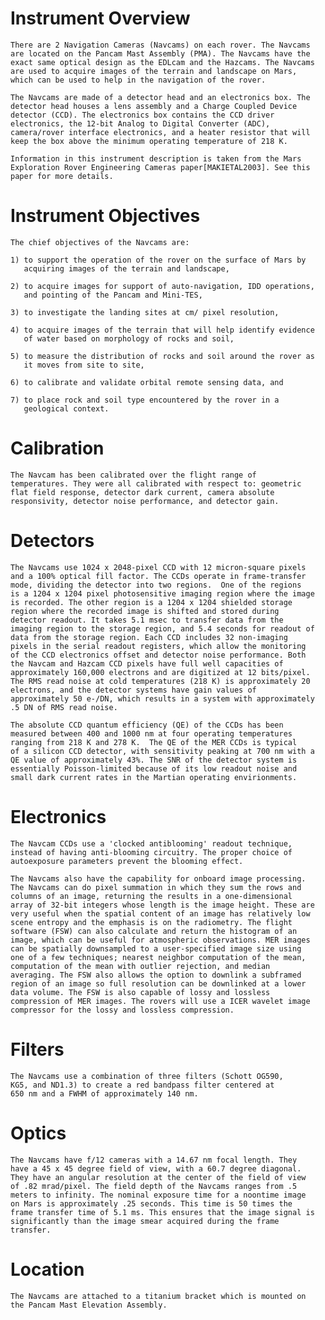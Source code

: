 
 
  Instrument Overview
  ===================
    There are 2 Navigation Cameras (Navcams) on each rover. The Navcams
    are located on the Pancam Mast Assembly (PMA). The Navcams have the
    exact same optical design as the EDLcam and the Hazcams. The Navcams
    are used to acquire images of the terrain and landscape on Mars,
    which can be used to help in the navigation of the rover.
 
    The Navcams are made of a detector head and an electronics box. The
    detector head houses a lens assembly and a Charge Coupled Device
    detector (CCD). The electronics box contains the CCD driver
    electronics, the 12-bit Analog to Digital Converter (ADC),
    camera/rover interface electronics, and a heater resistor that will
    keep the box above the minimum operating temperature of 218 K.
 
    Information in this instrument description is taken from the Mars
    Exploration Rover Engineering Cameras paper[MAKIETAL2003]. See this
    paper for more details.
 
 
  Instrument Objectives
  =====================
    The chief objectives of the Navcams are:
 
    1) to support the operation of the rover on the surface of Mars by
       acquiring images of the terrain and landscape,
 
    2) to acquire images for support of auto-navigation, IDD operations,
       and pointing of the Pancam and Mini-TES,
 
    3) to investigate the landing sites at cm/ pixel resolution,
 
    4) to acquire images of the terrain that will help identify evidence
       of water based on morphology of rocks and soil,
 
    5) to measure the distribution of rocks and soil around the rover as
       it moves from site to site,
 
    6) to calibrate and validate orbital remote sensing data, and
 
    7) to place rock and soil type encountered by the rover in a
       geological context.
 
 
  Calibration
  ===========
    The Navcam has been calibrated over the flight range of
    temperatures. They were all calibrated with respect to: geometric
    flat field response, detector dark current, camera absolute
    responsivity, detector noise performance, and detector gain.
 
 
  Detectors
  =========
    The Navcams use 1024 x 2048-pixel CCD with 12 micron-square pixels
    and a 100% optical fill factor. The CCDs operate in frame-transfer
    mode, dividing the detector into two regions.  One of the regions
    is a 1204 x 1204 pixel photosensitive imaging region where the image
    is recorded. The other region is a 1204 x 1204 shielded storage
    region where the recorded image is shifted and stored during
    detector readout. It takes 5.1 msec to transfer data from the
    imaging region to the storage region, and 5.4 seconds for readout of
    data from the storage region. Each CCD includes 32 non-imaging
    pixels in the serial readout registers, which allow the monitoring
    of the CCD electronics offset and detector noise performance. Both
    the Navcam and Hazcam CCD pixels have full well capacities of
    approximately 160,000 electrons and are digitized at 12 bits/pixel.
    The RMS read noise at cold temperatures (218 K) is approximately 20
    electrons, and the detector systems have gain values of
    approximately 50 e-/DN, which results in a system with approximately
    .5 DN of RMS read noise.
 
    The absolute CCD quantum efficiency (QE) of the CCDs has been
    measured between 400 and 1000 nm at four operating temperatures
    ranging from 218 K and 278 K.  The QE of the MER CCDs is typical
    of a silicon CCD detector, with sensitivity peaking at 700 nm with a
    QE value of approximately 43%. The SNR of the detector system is
    essentially Poisson-limited because of its low readout noise and
    small dark current rates in the Martian operating envirionments.
 
 
  Electronics
  ===========
    The Navcam CCDs use a 'clocked antiblooming' readout technique,
    instead of having anti-blooming circuitry. The proper choice of
    autoexposure parameters prevent the blooming effect.
 
    The Navcams also have the capability for onboard image processing.
    The Navcams can do pixel summation in which they sum the rows and
    columns of an image, returning the results in a one-dimensional
    array of 32-bit integers whose length is the image height. These are
    very useful when the spatial content of an image has relatively low
    scene entropy and the emphasis is on the radiometry. The flight
    software (FSW) can also calculate and return the histogram of an
    image, which can be useful for atmospheric observations. MER images
    can be spatially downsampled to a user-specified image size using
    one of a few techniques; nearest neighbor computation of the mean,
    computation of the mean with outlier rejection, and median
    averaging. The FSW also allows the option to downlink a subframed
    region of an image so full resolution can be downlinked at a lower
    data volume. The FSW is also capable of lossy and lossless
    compression of MER images. The rovers will use a ICER wavelet image
    compressor for the lossy and lossless compression.
 
 
  Filters
  =======
    The Navcams use a combination of three filters (Schott OG590,
    KG5, and ND1.3) to create a red bandpass filter centered at
    650 nm and a FWHM of approximately 140 nm.
 
 
  Optics
  ======
    The Navcams have f/12 cameras with a 14.67 nm focal length. They
    have a 45 x 45 degree field of view, with a 60.7 degree diagonal.
    They have an angular resolution at the center of the field of view
    of .82 mrad/pixel. The field depth of the Navcams ranges from .5
    meters to infinity. The nominal exposure time for a noontime image
    on Mars is approximately .25 seconds. This time is 50 times the
    frame transfer time of 5.1 ms. This ensures that the image signal is
    significantly than the image smear acquired during the frame
    transfer.
 
 
  Location
  ========
    The Navcams are attached to a titanium bracket which is mounted on
    the Pancam Mast Elevation Assembly.

        